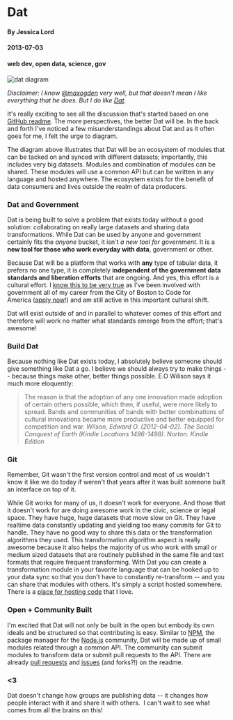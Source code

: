 # Dat
#### By Jessica Lord
#### 2013-07-03
#### web dev, open data, science, gov

![dat diagram](http://jlord.s3.amazonaws.com/dat-diagram.png)

_Disclaimer: I know [@maxogden](http://twitter.com/maxogden) very well, but that doesn&#8217;t mean I like everything that he does. But I do like [Dat](http://www.github.com/maxogden/dat)._

It's really exciting to see all the discussion that's started based on one [GitHub readme](https://github.com/maxogden/dat#dat). The more perspectives, the better Dat will be. In the back and forth I've noticed a few misunderstandings about Dat and as it often goes for me, I felt the urge to diagram.

The diagram above illustrates that Dat will be an ecosystem of modules that can be tacked on and synced with different datasets; importantly, this includes very big datasets. Modules and combination of modules can be shared. These modules will use a common API but can be written in any language and hosted anywhere. The ecosystem exists for the benefit of data consumers and lives outside the realm of data producers.

### Dat and Government

Dat is being built to solve a problem that exists today without a good solution: collaborating on really large datasets and sharing data transformations. While Dat can be used by anyone and government certainly fits the *anyone* bucket, it isn't *a new tool for government*. It is a **new tool for those who work everyday with data**, government or other.

Because Dat will be a platform that works with **any** type of tabular data, it prefers no one type, it is completely **independent of the government data standards and liberation efforts** that are ongoing. And yes, this effort is a cultural effort. I [know this to be very true](http://jlord.us/a-government-more-like-the-people/) as I've been involved with government all of my career from the City of Boston to Code for America ([apply now](http://www.codeforamerica.org/apply)!) and am still active in this important cultural shift.

Dat will exist outside of and in parallel to whatever comes of this effort and therefore will work no matter what standards emerge from the effort; that's awesome!

### Build Dat

Because nothing like Dat exists today, I absolutely believe someone should give something like Dat a go. I believe we should always try to make things -- because things make other, better things possible. E.O Wilison says it much more eloquently:

> The reason is that the adoption of any one innovation made adoption of certain others possible, which then, if useful, were more likely to spread. Bands and communities of bands with better combinations of cultural innovations became more productive and better equipped for competition and war. _Wilson, Edward O. (2012-04-02). The Social Conquest of Earth (Kindle Locations 1496-1498). Norton. Kindle Edition_

### Git

Remember, Git wasn't the first version control and most of us wouldn't know it like we do today if weren't that years after it was built someone built an interface on top of it.

While Git works for many of us, it doesn't work for everyone. And those that it doesn't work for are doing awesome work in the civic, science or legal space. They have huge, huge datasets that move slow on Git. They have realtime data constantly updating and yielding too many commits for Git to handle. They have no good way to share this data or the transformation algorithms they used. This transformation algorithm aspect is really awesome because it also helps the majority of us who work with small or medium sized datasets that are routinely published in the same file and text formats that require frequent transforming. With Dat you can create a transformation module in your favorite language that can be hooked up to your data sync so that you don't have to constantly re-transform -- and you can share that modules with others. It's simply a script hosted somewhere. There is a [place for hosting code](https://github.com/blog/1504-jessica-lord-is-a-githubber) that I love.

### Open + Community Built

I'm excited that Dat will not only be built in the open but embody its own ideals and be structured so that contributing is easy. Similar to [NPM](http://www.npmjs.org), the package manager for the [Node.js](http://www.nodejs.org) community, Dat will be made up of small modules related through a common API. The community can submit modules to transform data or submit pull requests to the API. There are already [pull requests](https://github.com/maxogden/dat/pulls?direction=desc&page=1&sort=created&state=closed) and [issues](https://github.com/maxogden/dat/issues) (and forks?!) on the readme.

### <3

Dat doesn't change how groups are publishing data -- it changes how people interact with it and share it with others.  I can't wait to see what comes from all the brains on this!